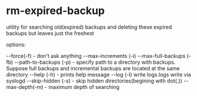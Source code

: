rm-expired-backup
=================

utility for searching old(expired) backups and deleting these expired backups but leaves just the freshest

options:

--force(-f) - don't ask anything
--max-increments (-i)
--max-full-backups (-fb)
--path-to-backups (-p) - specify path to a directory with backups. Suppose full backups and incremental backups are located at the same directory 
--help (-h) - prints help message
--log (-l) write logs.logs write via syslogd
--skip-hidden (-s) - skip hidden directories(begining with dot(.))
--max-depth(-m) - maximum depth of searching


